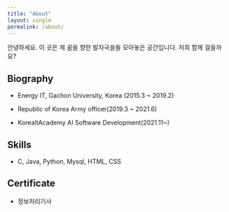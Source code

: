 ```yaml
---
title: "About"
layout: single
permalink: /about/
---
```


안녕하세요. 이 곳은 제 꿈을 향한 발자국을들 모아놓은 공간입니다. 저희 함께 걸을까요?


## Biography

- Energy IT, Gachon University, Korea (2015.3 ~ 2019.2)

- Republic of Korea Army officer(2019.3 ~ 2021.6)

- KoreaItAcademy AI Software Development(2021.11~)


## Skills

- C, Java, Python, Mysql, HTML, CSS


## Certificate

- 정보처리기사